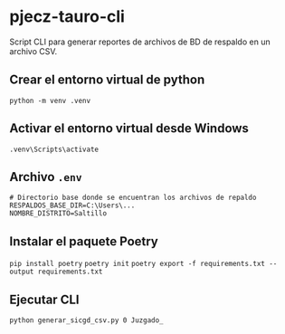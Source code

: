 # pjecz-tauro-cli

Script CLI para generar reportes de archivos de BD de respaldo en un archivo CSV.

## Crear el entorno virtual de python

`python -m venv .venv`

## Activar el entorno virtual desde Windows

`.venv\Scripts\activate`

## Archivo `.env`

```
# Directorio base donde se encuentran los archivos de repaldo
RESPALDOS_BASE_DIR=C:\Users\...
NOMBRE_DISTRITO=Saltillo
```

## Instalar el paquete Poetry

`pip install poetry`
`poetry init`
`poetry export -f requirements.txt --output requirements.txt`

## Ejecutar CLI

`python generar_sicgd_csv.py 0 Juzgado_`
